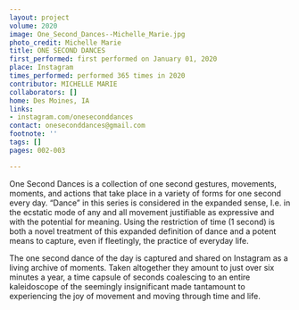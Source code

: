 ```yaml
---
layout: project
volume: 2020
image: One_Second_Dances--Michelle_Marie.jpg
photo_credit: Michelle Marie
title: ONE SECOND DANCES
first_performed: first performed on January 01, 2020
place: Instagram
times_performed: performed 365 times in 2020
contributor: MICHELLE MARIE
collaborators: []
home: Des Moines, IA
links:
- instagram.com/oneseconddances
contact: oneseconddances@gmail.com
footnote: ''
tags: []
pages: 002-003

---
```


One Second Dances is a collection of one second gestures, movements, moments, and actions that take place in a variety of forms for one second every day. “Dance” in this series is considered in the expanded sense, I.e. in the ecstatic mode of any and all movement justifiable as expressive and with the potential for meaning. Using the restriction of time (1 second) is both a novel treatment of this expanded definition of dance and a potent means to capture, even if fleetingly, the practice of everyday life. 

The one second dance of the day is captured and shared on Instagram as a living archive of moments. Taken altogether they amount to just over six minutes a year, a time capsule of seconds coalescing to an entire kaleidoscope of the seemingly insignificant made tantamount to experiencing the joy of movement and moving through time and life.
